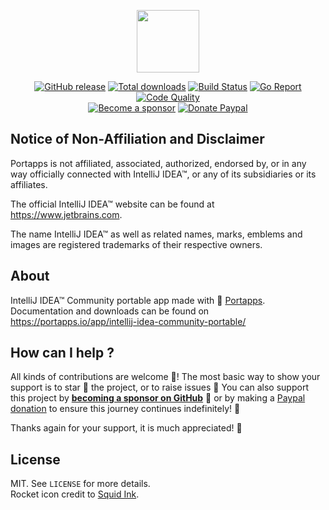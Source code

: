 <p align="center"><a href="https://portapps.io/app/intellij-idea-community-portable/" target="_blank"><img width="100" src="https://github.com/portapps/intellij-idea-community-portable/blob/master/res/papp.png"></a></p>

<p align="center">
  <a href="https://portapps.io/app/intellij-idea-community-portable/#download"><img src="https://img.shields.io/github/release/portapps/intellij-idea-community-portable.svg?style=flat-square" alt="GitHub release"></a>
  <a href="https://portapps.io/app/intellij-idea-community-portable/#download"><img src="https://img.shields.io/github/downloads/portapps/intellij-idea-community-portable/total.svg?style=flat-square" alt="Total downloads"></a>
  <a href="https://travis-ci.com/portapps/intellij-idea-community-portable"><img src="https://img.shields.io/travis/com/portapps/intellij-idea-community-portable/master.svg?style=flat-square" alt="Build Status"></a>
  <a href="https://goreportcard.com/report/github.com/portapps/intellij-idea-community-portable"><img src="https://goreportcard.com/badge/github.com/portapps/intellij-idea-community-portable?style=flat-square" alt="Go Report"></a>
  <a href="https://www.codacy.com/app/portapps/intellij-idea-community-portable"><img src="https://img.shields.io/codacy/grade/31e7c2052f2648fe866e942b8c3b0fa0.svg?style=flat-square" alt="Code Quality"></a>
  <br /><a href="https://github.com/sponsors/crazy-max"><img src="https://img.shields.io/badge/sponsor-crazy--max-181717.svg?logo=github&style=flat-square" alt="Become a sponsor"></a>
  <a href="https://www.paypal.me/crazyws"><img src="https://img.shields.io/badge/donate-paypal-00457c.svg?logo=paypal&style=flat-square" alt="Donate Paypal"></a>
</p>

## Notice of Non-Affiliation and Disclaimer

Portapps is not affiliated, associated, authorized, endorsed by, or in any way officially connected with IntelliJ IDEA™, or any of its subsidiaries or its affiliates.

The official IntelliJ IDEA™ website can be found at https://www.jetbrains.com.

The name IntelliJ IDEA™ as well as related names, marks, emblems and images are registered trademarks of their respective owners.

## About

IntelliJ IDEA™ Community portable app made with 🚀 [Portapps](https://portapps.io).<br />
Documentation and downloads can be found on https://portapps.io/app/intellij-idea-community-portable/

## How can I help ?

All kinds of contributions are welcome :raised_hands:! The most basic way to show your support is to star :star2: the project, or to raise issues :speech_balloon: You can also support this project by [**becoming a sponsor on GitHub**](https://github.com/sponsors/crazy-max) :clap: or by making a [Paypal donation](https://www.paypal.me/crazyws) to ensure this journey continues indefinitely! :rocket:

Thanks again for your support, it is much appreciated! :pray:

## License

MIT. See `LICENSE` for more details.<br />
Rocket icon credit to [Squid Ink](http://thesquid.ink).

